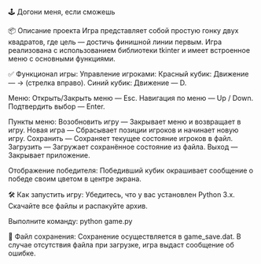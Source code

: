 🕹️ Догони меня, если сможешь

📦 Описание проекта
Игра представляет собой простую гонку двух квадратов, где цель — достичь финишной линии первым. Игра реализована с использованием библиотеки tkinter и имеет встроенное меню с основными функциями.

✅ Функционал игры:
Управление игроками:
Красный кубик: Движение — → (стрелка вправо).
Синий кубик: Движение — D.

Меню:
Открыть/Закрыть меню — Esc.
Навигация по меню — Up / Down.
Подтвердить выбор — Enter.

Пункты меню:
Возобновить игру — Закрывает меню и возвращает в игру.
Новая игра — Сбрасывает позиции игроков и начинает новую игру.
Сохранить — Сохраняет текущее состояние игроков в файл.
Загрузить — Загружает сохранённое состояние из файла.
Выход — Закрывает приложение.

Отображение победителя:
Победивший кубик окрашивает сообщение о победе своим цветом в центре экрана.

🛠️ Как запустить игру:
Убедитесь, что у вас установлен Python 3.x.
Скачайте все файлы и распакуйте архив.

Выполните команду:
python game.py

💾 Файл сохранения:
Сохранение осуществляется в game_save.dat.
В случае отсутствия файла при загрузке, игра выдаст сообщение об ошибке.


